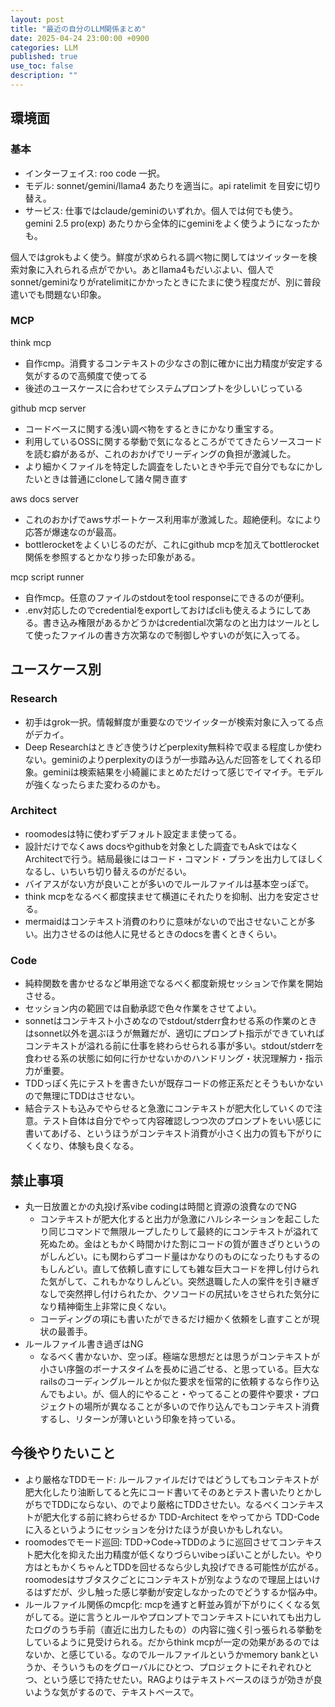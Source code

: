 ```yaml
---
layout: post
title: "最近の自分のLLM関係まとめ"
date: 2025-04-24 23:00:00 +0900
categories: LLM
published: true
use_toc: false
description: ""
---
```


## 環境面

### 基本

* インターフェイス:  roo code 一択。
* モデル: sonnet/gemini/llama4 あたりを適当に。api ratelimit を目安に切り替え。
* サービス: 仕事ではclaude/geminiのいずれか。個人では何でも使う。gemini 2.5 pro(exp) あたりから全体的にgeminiをよく使うようになったかも。

個人ではgrokもよく使う。鮮度が求められる調べ物に関してはツイッターを検索対象に入れられる点がでかい。あとllama4もだいぶよい、個人でsonnet/geminiなりがratelimitにかかったときにたまに使う程度だが、別に普段遣いでも問題ない印象。
### MCP

think mcp
* 自作cmp。消費するコンテキストの少なさの割に確かに出力精度が安定する気がするので高頻度で使ってる
* 後述のユースケースに合わせてシステムプロンプトを少しいじっている

github mcp server
* コードベースに関する浅い調べ物をするときにかなり重宝する。
* 利用しているOSSに関する挙動で気になるところがでてきたらソースコードを読む癖があるが、これのおかげでリーディングの負担が激減した。
* より細かくファイルを特定した調査をしたいときや手元で自分でもなにかしたいときは普通にcloneして諸々開き直す

aws docs server
* これのおかげでawsサポートケース利用率が激減した。超絶便利。なにより応答が爆速なのが最高。
* bottlerocketをよくいじるのだが、これにgithub mcpを加えてbottlerocket関係を参照するとかなり捗った印象がある。

mcp script runner
* 自作mcp。任意のファイルのstdoutをtool responseにできるのが便利。
* .env対応したのでcredentialをexportしておけばcliも使えるようにしてある。書き込み権限があるかどうかはcredential次第なのと出力はツールとして使ったファイルの書き方次第なので制御しやすいのが気に入ってる。


## ユースケース別
### Research

* 初手はgrok一択。情報鮮度が重要なのでツイッターが検索対象に入ってる点がデカイ。
* Deep Researchはときどき使うけどperplexity無料枠で収まる程度しか使わない。geminiのよりperplexityのほうが一歩踏み込んだ回答をしてくれる印象。geminiは検索結果を小綺麗にまとめただけって感じでイマイチ。モデルが強くなったらまた変わるのかも。

### Architect

* roomodesは特に使わずデフォルト設定まま使ってる。
* 設計だけでなくaws docsやgithubを対象とした調査でもAskではなくArchitectで行う。結局最後にはコード・コマンド・プランを出力してほしくなるし、いちいち切り替えるのがだるい。
* バイアスがない方が良いことが多いのでルールファイルは基本空っぽで。
* think mcpをなるべく都度挟ませて横道にそれたりを抑制、出力を安定させる。
* mermaidはコンテキスト消費のわりに意味がないので出させないことが多い。出力させるのは他人に見せるときのdocsを書くときくらい。

### Code

* 純粋関数を書かせるなど単用途でなるべく都度新規セッションで作業を開始させる。
* セッション内の範囲では自動承認で色々作業をさせてよい。
* sonnetはコンテキスト小さめなのでstdout/stderr食わせる系の作業のときはsonnet以外を選ぶほうが無難だが、適切にプロンプト指示ができていればコンテキストが溢れる前に仕事を終わらせられる事が多い。stdout/stderrを食わせる系の状態に如何に行かせないかのハンドリング・状況理解力・指示力が重要。
* TDDっぽく先にテストを書きたいが既存コードの修正系だとそうもいかないので無理にTDDはさせない。
* 結合テストも込みでやらせると急激にコンテキストが肥大化していくので注意。テスト自体は自分でやって内容確認しつつ次のプロンプトをいい感じに書いてあげる、というほうがコンテキスト消費が小さく出力の質も下がりにくくなり、体験も良くなる。




## 禁止事項

* 丸一日放置とかの丸投げ系vibe codingは時間と資源の浪費なのでNG
    * コンテキストが肥大化すると出力が急激にハルシネーションを起こしたり同じコマンドで無限ループしたりして最終的にコンテキストが溢れて死ぬため。金はともかく時間かけた割にコードの質が置きざりというのがしんどい。にも関わらずコード量はかなりのものになったりもするのもしんどい。直して依頼し直すにしても雑な巨大コードを押し付けられた気がして、これもかなりしんどい。突然退職した人の案件を引き継ぎなしで突然押し付けられたか、クソコードの尻拭いをさせられた気分になり精神衛生上非常に良くない。
    * コーディングの項にも書いたができるだけ細かく依頼をし直すことが現状の最善手。
* ルールファイル書き過ぎはNG
    * なるべく書かないか、空っぽ。極端な思想だとは思うがコンテキストが小さい序盤のボーナスタイムを長めに過ごせる、と思っている。巨大なrailsのコーディングルールとか似た要求を恒常的に依頼するなら作り込んでもよい。が、個人的にやること・やってることの要件や要求・プロジェクトの場所が異なることが多いので作り込んでもコンテキスト消費するし、リターンが薄いという印象を持っている。

## 今後やりたいこと

* より厳格なTDDモード: ルールファイルだけではどうしてもコンテキストが肥大化したり油断してると先にコード書いてそのあとテスト書いたりとかしがちでTDDにならない、のでより厳格にTDDさせたい。なるべくコンテキストが肥大化する前に終わらせるか TDD-Architect をやってから TDD-Code に入るというようにセッションを分けたほうが良いかもしれない。
* roomodesでモード巡回: TDD→Code→TDDのように巡回させてコンテキスト肥大化を抑えた出力精度が低くなりづらいvibeっぽいことがしたい。やり方はともかくちゃんとTDDを回せるなら少し丸投げできる可能性が広がる。roomodesはサブタスクごとにコンテキストが別なようなので理屈上はいけるはずだが、少し触った感じ挙動が安定しなかったのでどうするか悩み中。
* ルールファイル関係のmcp化: mcpを通すと軒並み質が下がりにくくなる気がしてる。逆に言うとルールやプロンプトでコンテキストにいれても出力したログのうち手前（直近に出力したもの）の内容に強く引っ張られる挙動をしているように見受けられる。だからthink mcpが一定の効果があるのではないか、と感じている。なのでルールファイルというかmemory bankというか、そういうものをグローバルにひとつ、プロジェクトにそれぞれひとつ、という感じで持たせたい。RAGよりはテキストベースのほうが効きが良いような気がするので、テキストベースで。

